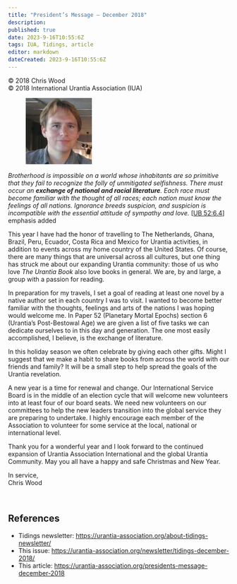 ```yaml
---
title: "President’s Message – December 2018"
description: 
published: true
date: 2023-9-16T10:55:6Z
tags: IUA, Tidings, article
editor: markdown
dateCreated: 2023-9-16T10:55:6Z
---
```


<p class="v-card v-sheet theme--light gray lighten-3 px-2">© 2018 Chris Wood<br>© 2018 International Urantia Association (IUA)</p>

<figure id="Figure_1" class="image urantiapedia image-style-align-left">
<img src="../../../image/article/IUA_Tidings/Chris-Wood-headshot-2017-resized-150x150.jpg">
</figure>

_Brotherhood is impossible on a world whose inhabitants are so primitive that they fail to recognize the folly of unmitigated selfishness. There must occur an ***exchange of national and racial literature***. Each race must become familiar with the thought of all races; each nation must know the feelings of all nations. Ignorance breeds suspicion, and suspicion is incompatible with the essential attitude of sympathy and love._ [[UB 52:6.4](/en/The_Urantia_Book/52#p6_4)] emphasis added

This year I have had the honor of travelling to The Netherlands, Ghana, Brazil, Peru, Ecuador, Costa Rica and Mexico for Urantia activities, in addition to events across my home country of the United States. Of course, there are many things that are universal across all cultures, but one thing has struck me about our expanding Urantia community: those of us who love _The Urantia Book_ also love books in general. We are, by and large, a group with a passion for reading.

In preparation for my travels, I set a goal of reading at least one novel by a native author set in each country I was to visit. I wanted to become better familiar with the thoughts, feelings and arts of the nations I was hoping would welcome me. In Paper 52 (Planetary Mortal Epochs) section 6 (Urantia’s Post-Bestowal Age) we are given a list of five tasks we can dedicate ourselves to in this day and generation. The one most easily accomplished, I believe, is the exchange of literature.

In this holiday season we often celebrate by giving each other gifts. Might I suggest that we make a habit to share books from across the world with our friends and family? It will be a small step to help spread the goals of the Urantia revelation.

A new year is a time for renewal and change. Our International Service Board is in the middle of an election cycle that will welcome new volunteers into at least four of our board seats. We need new volunteers on our committees to help the new leaders transition into the global service they are preparing to undertake. I highly encourage each member of the Association to volunteer for some service at the local, national or international level.

Thank you for a wonderful year and I look forward to the continued expansion of Urantia Association International and the global Urantia Community. May you all have a happy and safe Christmas and New Year.

In service,  
Chris Wood

<br style="clear:both;"/>

## References

- Tidings newsletter: https://urantia-association.org/about-tidings-newsletter/
- This issue: https://urantia-association.org/newsletter/tidings-december-2018/
- This article: https://urantia-association.org/presidents-message-december-2018